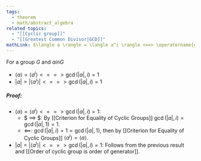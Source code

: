 ```yaml
---
tags:
  - theorem
  - math/abstract_algebra
related topics:
  - "[[Cyclic group]]"
  - "[[Greatest Common Divisor|GCD]]"
mathLink: $\langle a \rangle = \langle a^i \rangle <==> \operatorname{gcd}(|a|,i) = 1$
---
```

For a group $G$ and $a in G$
- $\langle a \rangle = \langle a^i \rangle <==> \operatorname{gcd}(|a|,i) = 1$
- $| a | = | \langle a^i \rangle| <==> \operatorname{gcd}(|a|,i) = 1$
##### Proof:
- $\langle a \rangle = \langle a^i \rangle <==> \operatorname{gcd}(|a|,i) = 1$:
	- $ ==> $:
		By [[Criterion for Equality of Cyclic Groups]] $\operatorname{gcd}(|a|,i) = \operatorname{gcd}(|a|,1) = 1$.
	- $\impliedby$:
		$\operatorname{gcd}(|a|,i) = 1 = \operatorname{gcd}(|a|,1)$, then by [[Criterion for Equality of Cyclic Groups]] $\langle a^i \rangle = \langle a \rangle$.
- $| a | = | \langle a^i \rangle| <==> \operatorname{gcd}(|a|,i) = 1$:
	Follows from the previous result and [[Order of cyclic group is order of generator]].